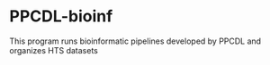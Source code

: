 # PPCDL-bioinf

This program runs bioinformatic pipelines developed by PPCDL and organizes HTS datasets
